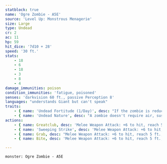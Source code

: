 ```yaml
---
statblock: true
name: 'Ogre Zombie - A5E'
source: 'Level Up: Monstrous Menagerie'
size: Large
type: Undead
cr: 2
ac: 11
hp: 59
hit_dice: '7d10 + 28'
speed: '30 ft.'
stats:
    - 18
    - 6
    - 18
    - 3
    - 8
    - 4
damage_immunities: poison
condition_immunities: 'fatigue, poisoned'
senses: 'darkvision 60 ft., passive Perception 8'
languages: "understands Giant but can't speak"
traits:
    - { name: 'Undead Fortitude (1/Day)', desc: "If the zombie is reduced to 0 hit points by damage that isn't radiant or from a critical hit, it's instead reduced to 1 hit point, falls prone, and is stunned until the end of its next turn, appearing to be dead." }
    - { name: 'Undead Nature', desc: "A zombie doesn't require air, sustenance, or sleep." }
actions:
    - { name: Greatclub, desc: 'Melee Weapon Attack: +6 to hit, reach 5 ft., one target. Hit: 13 (2d8 + 4) bludgeoning damage, and if the target is a Medium or smaller creature, it makes a DC 14 Strength saving throw, falling prone on a failure.' }
    - { name: 'Sweeping Strike', desc: 'Melee Weapon Attack: +6 to hit, reach 5 ft., all creatures within 5 feet. Hit: 8 (1d8 + 4) bludgeoning damage, and if the target is a Medium or smaller creature, it makes a DC 14 Strength saving throw. On a failure, it is pushed 10 feet away from the ogre.' }
    - { name: Grab, desc: "Melee Weapon Attack: +6 to hit, reach 5 ft., one target. Hit: 11 (2d6 + 4) bludgeoning damage, and the target is grappled if it's Medium or smaller (escape DC 14), and until the grapple ends, the zombie can't grab another target." }
    - { name: Bite, desc: 'Melee Weapon Attack: +6 to hit, reach 5 ft., one target grappled by a zombie. Hit: 15 (2d10 + 4) piercing damage, and the zombie regains hit points equal to the damage dealt.' }

---
```

```statblock
monster: Ogre Zombie - A5E
```

